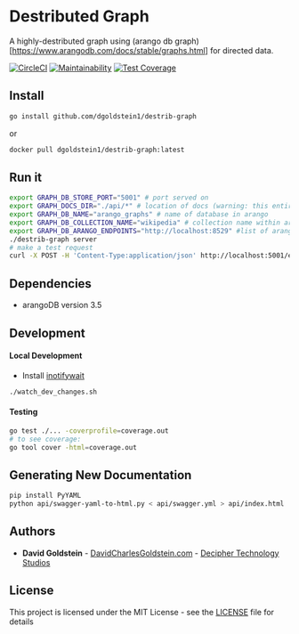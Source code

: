 # Destributed Graph

A highly-destributed graph using (arango db graph)[https://www.arangodb.com/docs/stable/graphs.html] for directed data.

[![CircleCI](https://circleci.com/gh/dgoldstein1/destrib-graph.svg?style=svg)](https://circleci.com/gh/dgoldstein1/destrib-graph)
[![Maintainability](https://api.codeclimate.com/v1/badges/3ef17277612516e345de/maintainability)](https://codeclimate.com/github/dgoldstein1/destrib-graph/maintainability)
[![Test Coverage](https://api.codeclimate.com/v1/badges/3ef17277612516e345de/test_coverage)](https://codeclimate.com/github/dgoldstein1/destrib-graph/test_coverage)

## Install

```sh
go install github.com/dgoldstein1/destrib-graph
```

or

```sh
docker pull dgoldstein1/destrib-graph:latest
```


## Run it

```sh
export GRAPH_DB_STORE_PORT="5001" # port served on
export GRAPH_DOCS_DIR="./api/*" # location of docs (warning: this entire dir is served up to the browser)
export GRAPH_DB_NAME="arango_graphs" # name of database in arango
export GRAPH_DB_COLLECTION_NAME="wikipedia" # collection name within arango db name
export GRAPH_DB_ARANGO_ENDPOINTS="http://localhost:8529" #list of arango db endpoints, delimited by "|"
./destrib-graph server
# make a test request
curl -X POST -H 'Content-Type:application/json' http://localhost:5001/edges?node=test2 -d '{"neighbors" : ["test1"]}'

```

## Dependencies

- arangoDB version 3.5

## Development

#### Local Development

- Install [inotifywait](https://linux.die.net/man/1/inotifywait)
```sh
./watch_dev_changes.sh
```

#### Testing

```sh
go test ./... -coverprofile=coverage.out
# to see coverage:
go tool cover -html=coverage.out
```

## Generating New Documentation

```sh
pip install PyYAML
python api/swagger-yaml-to-html.py < api/swagger.yml > api/index.html
```

## Authors

* **David Goldstein** - [DavidCharlesGoldstein.com](http://www.davidcharlesgoldstein.com/?github-destrib-graph) - [Decipher Technology Studios](http://deciphernow.com/)

## License

This project is licensed under the MIT License - see the [LICENSE](LICENSE) file for details
